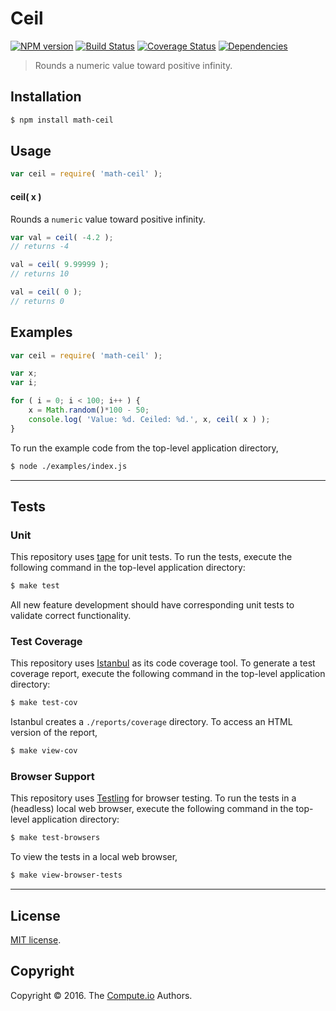 Ceil
===
[![NPM version][npm-image]][npm-url] [![Build Status][build-image]][build-url] [![Coverage Status][coverage-image]][coverage-url] [![Dependencies][dependencies-image]][dependencies-url]

> Rounds a numeric value toward positive infinity.


## Installation

``` bash
$ npm install math-ceil
```


## Usage

``` javascript
var ceil = require( 'math-ceil' );
```

#### ceil( x )

Rounds a `numeric` value toward positive infinity.

``` javascript
var val = ceil( -4.2 );
// returns -4

val = ceil( 9.99999 );
// returns 10

val = ceil( 0 );
// returns 0
```


## Examples

``` javascript
var ceil = require( 'math-ceil' );

var x;
var i;

for ( i = 0; i < 100; i++ ) {
	x = Math.random()*100 - 50;
	console.log( 'Value: %d. Ceiled: %d.', x, ceil( x ) );
}
```

To run the example code from the top-level application directory,

``` bash
$ node ./examples/index.js
```


---
## Tests

### Unit

This repository uses [tape][tape] for unit tests. To run the tests, execute the following command in the top-level application directory:

``` bash
$ make test
```

All new feature development should have corresponding unit tests to validate correct functionality.


### Test Coverage

This repository uses [Istanbul][istanbul] as its code coverage tool. To generate a test coverage report, execute the following command in the top-level application directory:

``` bash
$ make test-cov
```

Istanbul creates a `./reports/coverage` directory. To access an HTML version of the report,

``` bash
$ make view-cov
```


### Browser Support

This repository uses [Testling][testling] for browser testing. To run the tests in a (headless) local web browser, execute the following command in the top-level application directory:

``` bash
$ make test-browsers
```

To view the tests in a local web browser,

``` bash
$ make view-browser-tests
```

<!-- [![browser support][browsers-image]][browsers-url] -->


---
## License

[MIT license](http://opensource.org/licenses/MIT).


## Copyright

Copyright &copy; 2016. The [Compute.io][compute-io] Authors.


[npm-image]: http://img.shields.io/npm/v/math-ceil.svg
[npm-url]: https://npmjs.org/package/math-ceil

[build-image]: http://img.shields.io/travis/math-io/ceil/master.svg
[build-url]: https://travis-ci.org/math-io/ceil

[coverage-image]: https://img.shields.io/codecov/c/github/math-io/ceil/master.svg
[coverage-url]: https://codecov.io/github/math-io/ceil?branch=master

[dependencies-image]: http://img.shields.io/david/math-io/ceil.svg
[dependencies-url]: https://david-dm.org/math-io/ceil

[dev-dependencies-image]: http://img.shields.io/david/dev/math-io/ceil.svg
[dev-dependencies-url]: https://david-dm.org/dev/math-io/ceil

[github-issues-image]: http://img.shields.io/github/issues/math-io/ceil.svg
[github-issues-url]: https://github.com/math-io/ceil/issues

[tape]: https://github.com/substack/tape
[istanbul]: https://github.com/gotwarlost/istanbul
[testling]: https://ci.testling.com

[compute-io]: https://github.com/compute-io/
